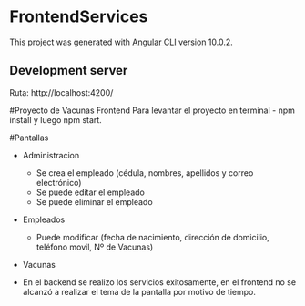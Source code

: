 # FrontendServices

This project was generated with [Angular CLI](https://github.com/angular/angular-cli) version 10.0.2.

## Development server

Ruta: http://localhost:4200/

#Proyecto de Vacunas Frontend
Para levantar el proyecto en terminal - npm install y luego npm start.

#Pantallas
* Administracion
  - Se crea el empleado (cédula, nombres, apellidos y correo electrónico)
  - Se puede editar el empleado
  - Se puede eliminar el empleado
  
* Empleados
  - Puede modificar (fecha de nacimiento, dirección de domicilio, teléfono movil, Nº de Vacunas)
  
* Vacunas
 - En el backend se realizo los servicios exitosamente, en el frontend no se alcanzó a realizar el tema de la pantalla por motivo de tiempo.






